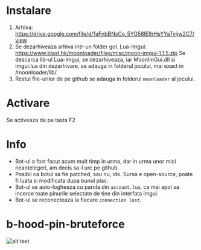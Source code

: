 
# Instalare
1. Arhiva: https://drive.google.com/file/d/1aFnbBNsCo_5YG58lE9rHsYYaTvijw2C7/view
2. Se dezarhiveaza arhiva intr-un folder gol.
Lua-Imgui: https://www.blast.hk/moonloader/files/misc/moon-imgui-1.1.5.zip
Se descarca lib-ul Lua-Imgui, se dezarhiveaza, iar MoonImGui.dll si imgui.lua din dezarhivare, se adauga in folderul jocului, mai exact in /moonloader/lib/.
3. Restul file-urilor de pe github se adauga in folderul `moonloader` al jocului.

# Activare
Se activeaza de pe tasta F2

# Info
- Bot-ul a fost facut acum mult timp in urma, dar in urma unor mici neantelegeri, am decis sa-l urc pe github. 
- Posibil ca botul sa fie patched, sau nu, idk. Sursa e open-source, poate fi luata si modificata dupa bunul plac.
- Bot-ul se auto-logheaza cu parola din `account.lua`, ca mai apoi sa incerce toate pinurile selectate de tine din interfata imgui.
- Bot-ul se reconecteaza la fiecare `connection lost`.

# b-hood-pin-bruteforce
![alt text](https://github.com/Constantine94/b-hood-pin-bruteforce/blob/main/pin.png)
